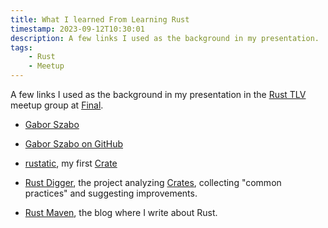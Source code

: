 ```yaml
---
title: What I learned From Learning Rust
timestamp: 2023-09-12T10:30:01
description: A few links I used as the background in my presentation.
tags:
    - Rust
    - Meetup
---
```


A few links I used as the background in my presentation in the [Rust TLV](https://www.meetup.com/rust-tlv/) meetup group at [Final](https://www.final.co.il/).

* [Gabor Szabo](https://szabgab.com/)
* [Gabor Szabo on GitHub](https://github.com/szabgab)

* [rustatic](https://rustatic.code-maven.com/), my first [Crate](https://crates.io/)
* [Rust Digger](https://rust-digger.code-maven.com/), the project analyzing [Crates](https://crates.io/), collecting "common practices" and suggesting improvements.
* [Rust Maven](https://rust.code-maven.com/), the blog where I write about Rust.

